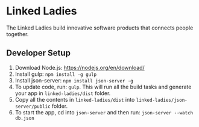 # Linked Ladies
The Linked Ladies build innovative software products that connects people together.

## Developer Setup
1. Download Node.js: https://nodejs.org/en/download/
2. Install gulp: ``` npm install -g gulp ```
3. Install json-server: ```npm install json-server -g```
3. To update code, run: ```gulp```. This will run all the build tasks and generate your app in ```linked-ladies/dist``` folder.
4. Copy all the contents in ```linked-ladies/dist``` into ```linked-ladies/json-server/public``` folder.
5. To start the app, cd into ```json-server``` and then run: ```json-server --watch db.json ```

